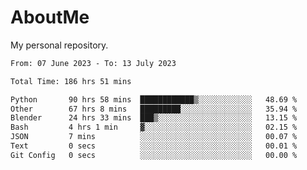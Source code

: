 # AboutMe
My personal repository.
<!--START_SECTION:waka-->

```txt
From: 07 June 2023 - To: 13 July 2023

Total Time: 186 hrs 51 mins

Python       90 hrs 58 mins  ████████████▒░░░░░░░░░░░░   48.69 %
Other        67 hrs 8 mins   █████████░░░░░░░░░░░░░░░░   35.94 %
Blender      24 hrs 33 mins  ███▒░░░░░░░░░░░░░░░░░░░░░   13.15 %
Bash         4 hrs 1 min     ▓░░░░░░░░░░░░░░░░░░░░░░░░   02.15 %
JSON         7 mins          ░░░░░░░░░░░░░░░░░░░░░░░░░   00.07 %
Text         0 secs          ░░░░░░░░░░░░░░░░░░░░░░░░░   00.01 %
Git Config   0 secs          ░░░░░░░░░░░░░░░░░░░░░░░░░   00.00 %
```

<!--END_SECTION:waka-->
